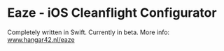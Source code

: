 # Eaze - iOS Cleanflight Configurator

Completely written in Swift. Currently in beta.
More info: www.hangar42.nl/eaze
